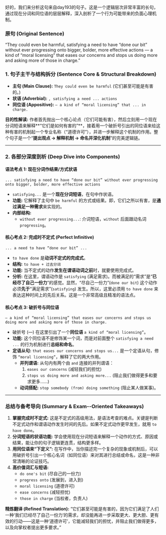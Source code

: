 好的，我们来分析这句来自day193的句子。这是一个逻辑层次非常丰富的长句，通过现在分词和同位语的层层解释，深入剖析了一个行为可能带来的负面心理机制。

### **原句 (Original Sentence)**

“They could even be harmful, satisfying a need to have “done our bit” without ever progressing onto bigger, bolder, more effective actions — a kind of “moral licensing” that eases our concerns and stops us doing more and asking more of those in charge.”

### **1. 句子主干与结构拆分 (Sentence Core & Structural Breakdown)**

- **主句 (Main Clause):** `They could even be harmful` (它们甚至可能是有害的。)
- **状语 (Adverbial):** `, satisfying a need ... actions`
- **同位语 (Appositive):** `— a kind of “moral licensing” that ... in charge.`

**目的性解读:** 作者首先抛出一个核心论点（它们可能有害），然后立刻用一个现在分词短语来解释**“它们是如何有害的”**，接着用一个破折号引出的同位语来给这种有害的机制起一个专业名称（“道德许可”），并进一步解释这个机制的作用。整个句子是一个“**提出观点 → 解释机制 → 命名并深化机制**”的完美逻辑链。

------

### **2. 各部分深度剖析 (Deep Dive into Components)**

#### **语法考点 1: 现在分词作结果/方式状语**

```
... satisfying a need to have “done our bit” without ever progressing onto bigger, bolder, more effective actions
```

- `satisfying...` 是一个**现在分词短语**，在句中作状语。
- **功能:** 它解释了主句中 `be harmful` 的方式或结果。即，它们之所以有害，是**通过满足一种需求**来实现的。
- **内部结构:**
  - `without ever progressing...`: 介词短语，`without` 后面跟动名词 `progressing`。

#### **核心考点 2: 完成时不定式 (Perfect Infinitive)**

```
... a need to have “done our bit” ...
```

- `to have done` 是**动词不定式的完成式**。
- **结构:** `to have + 过去分词`
- **功能:** 当不定式的动作**发生在谓语动词之前**时，就要使用完成式。
- **分析:** 在这里，谓语动作是 `satisfying` (满足需求)。而被满足的“需求”是“**已经尽了自己一份力**”的感觉。显然，“尽自己一份力”(`done our bit`) 这个动作必须**先于**“满足需求”(`satisfying`) 发生。所以，这里必须用 `to have done` 来表达这种时间上的先后关系。这是一个非常高级且精准的语法点。

#### **核心考点 3: 破折号与同位语**

```
— a kind of “moral licensing” that eases our concerns and stops us doing more and asking more of those in charge.
```

- 破折号 (—) 在这里引出了一个**同位语** `a kind of “moral licensing”`。
- **功能:** 这个同位语不是修饰某一个词，而是对前面整个 `satisfying a need ...` 的行为机制进行**总结和命名**。
- **定语从句:** `that eases our concerns and stops us...` 是一个定语从句，修饰 `“moral licensing”`，解释了它的两大作用。
  - **并列谓语:** 从句内有两个由 `and` 连接的并列谓语：
    1. `eases our concerns` (减轻我们的担忧)
    2. `stops us doing more and asking more...` (阻止我们做得更多和要求更多……)
  - **动词搭配:** `stop somebody (from) doing something` (阻止某人做某事)。

------

### **总结与备考导向 (Summary & Exam--Oriented Takeaways)**

1. **掌握完成时不定式:** 这是不定式的高级用法，是语法考查的难点。关键是判断不定式动作和谓语动作发生时间的先后。如果不定式动作更早发生，就用 `to have done`。
2. **分词短语的状语功能:** 学会使用现在分词短语来解释一个动作的方式、原因或结果，能让你的句子逻辑更连贯，结构更多样。
3. **用同位语来“下定义”:** 在写作中，当你描述完一个复杂的现象或机制后，可以用破折号引出一个核心名词（如同位语）来对其进行总结或命名，这是一种非常清晰的论证技巧。
4. **高价值词汇与短语:**
   - `do one's bit` (尽自己的一份力)
   - `progress onto` (发展到，进入到)
   - `moral licensing` (道德许可)
   - `ease concerns` (减轻担忧)
   - `those in charge` (当权者，负责人)

**精炼翻译 (Refined Translation):** “它们甚至可能是有害的，因为它们满足了人们一种‘我们已经尽了自己一份力’的需求，却没能再进一步采取更大、更大胆、更有效的行动——这是一种‘道德许可’，它能减轻我们的担忧，并阻止我们做得更多，以及向掌权者提出更多要求。”
